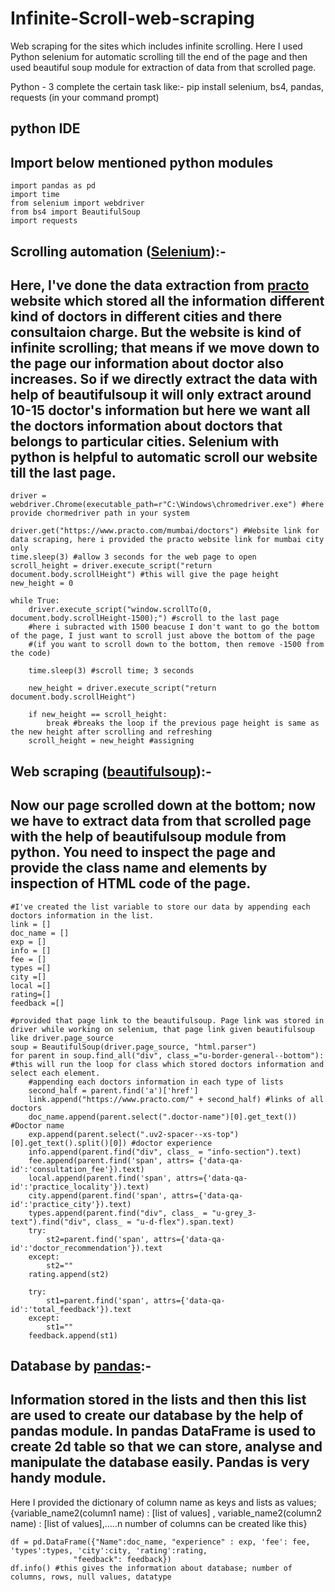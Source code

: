 # Infinite-Scroll-web-scraping
Web scraping for the sites which includes infinite scrolling.
Here I used Python selenium for automatic scrolling till the end of the page and then used beautiful soup module for extraction of data from that scrolled page.

Python - 3
complete the certain task like:- pip install selenium, bs4, pandas, requests (in your command prompt)

## python IDE
## Import below mentioned python modules

    import pandas as pd
    import time
    from selenium import webdriver
    from bs4 import BeautifulSoup
    import requests
    
## Scrolling automation ([Selenium](https://pypi.org/project/selenium/)):-
## Here, I've done the data extraction from [practo](https://www.practo.com/) website which stored all the information different kind of doctors in different cities and there consultaion charge. But the website is kind of infinite scrolling; that means if we move down to the page our information about doctor also increases. So if we directly extract the data with help of beautifulsoup it will only extract around 10-15 doctor's information but here we want all the doctors information about doctors that belongs to particular cities. Selenium  with python is helpful to automatic scroll our website till the last page.

    driver = webdriver.Chrome(executable_path=r"C:\Windows\chromedriver.exe") #here provide chormedriver path in your system

    driver.get("https://www.practo.com/mumbai/doctors") #Website link for data scraping, here i provided the practo website link for mumbai city only
    time.sleep(3) #allow 3 seconds for the web page to open
    scroll_height = driver.execute_script("return document.body.scrollHeight") #this will give the page height
    new_height = 0 

    while True:
        driver.execute_script("window.scrollTo(0, document.body.scrollHeight-1500);") #scroll to the last page 
        #here i subracted with 1500 beacuse I don't want to go the bottom of the page, I just want to scroll just above the bottom of the page
        #(if you want to scroll down to the bottom, then remove -1500 from the code)
        
        time.sleep(3) #scroll time; 3 seconds

        new_height = driver.execute_script("return document.body.scrollHeight")

        if new_height == scroll_height:
            break #breaks the loop if the previous page height is same as the new height after scrolling and refreshing
        scroll_height = new_height #assigning 


## Web scraping ([beautifulsoup](https://beautiful-soup-4.readthedocs.io/en/latest/)):-
## Now our page scrolled down at the bottom; now we have to extract data from that scrolled page with the help of beautifulsoup module from python. You need to inspect the page and provide the class name and elements by inspection of HTML code of the page.

    #I've created the list variable to store our data by appending each doctors information in the list.
    link = [] 
    doc_name = []
    exp = []
    info = []
    fee = []
    types =[]
    city =[]
    local =[]
    rating=[]
    feedback =[]
    
    #provided that page link to the beautifulsoup. Page link was stored in driver while working on selenium, that page link given beautifulsoup like driver.page_source
    soup = BeautifulSoup(driver.page_source, "html.parser")
    for parent in soup.find_all("div", class_="u-border-general--bottom"): #this will run the loop for class which stored doctors information and select each element.
        #appending each doctors information in each type of lists 
        second_half = parent.find('a')['href']
        link.append("https://www.practo.com/" + second_half) #links of all doctors
        doc_name.append(parent.select(".doctor-name")[0].get_text()) #Doctor name
        exp.append(parent.select(".uv2-spacer--xs-top")[0].get_text().split()[0]) #doctor experience
        info.append(parent.find("div", class_ = "info-section").text)
        fee.append(parent.find('span', attrs= {'data-qa-id':'consultation_fee'}).text)
        local.append(parent.find('span', attrs={'data-qa-id':'practice_locality'}).text)
        city.append(parent.find('span', attrs={'data-qa-id':'practice_city'}).text)
        types.append(parent.find("div", class_ = "u-grey_3-text").find("div", class_ = "u-d-flex").span.text)
        try:
            st2=parent.find('span', attrs={'data-qa-id':'doctor_recommendation'}).text
        except:
            st2=""
        rating.append(st2)

        try:
            st1=parent.find('span', attrs={'data-qa-id':'total_feedback'}).text
        except:
            st1=""
        feedback.append(st1)

## Database by [pandas](https://pandas.pydata.org/):-
## Information stored in the lists and then this list are used to create our database by the help of pandas module. In pandas DataFrame is used to create 2d table so that we can store, analyse and manipulate the database easily. Pandas is very handy module. 
Here I provided the dictionary of column name as keys and lists as values;
{variable_name2(column1 name) : [list of values] ,  variable_name2(column2 name) : [list of values],.....n number of columns can be created like this}

    df = pd.DataFrame({"Name":doc_name, "experience" : exp, 'fee': fee, 'types':types, 'city':city, 'rating':rating,
                  "feedback": feedback})
    df.info() #this gives the information about database; number of columns, rows, null values, datatype 
